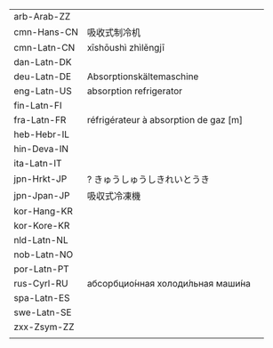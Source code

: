 | | | |
|-|-|-|
| arb-Arab-ZZ |  |  |
| cmn-Hans-CN | 吸收式制冷机 |  |
| cmn-Latn-CN | xīshōushì zhìlěngjī |  |
| dan-Latn-DK |  |  |
| deu-Latn-DE | Absorptionskältemaschine |  |
| eng-Latn-US | absorption refrigerator |  |
| fin-Latn-FI |  |  |
| fra-Latn-FR | réfrigérateur à absorption de gaz [m] |  |
| heb-Hebr-IL |  |  |
| hin-Deva-IN |  |  |
| ita-Latn-IT |  |  |
| jpn-Hrkt-JP | ? きゅうしゅうしきれいとうき |  |
| jpn-Jpan-JP | 吸収式冷凍機 |  |
| kor-Hang-KR |  |  |
| kor-Kore-KR |  |  |
| nld-Latn-NL |  |  |
| nob-Latn-NO |  |  |
| por-Latn-PT |  |  |
| rus-Cyrl-RU | абсорбцио́нная холоди́льная маши́на |  |
| spa-Latn-ES |  |  |
| swe-Latn-SE |  |  |
| zxx-Zsym-ZZ |  |  |
|  |  |  |
